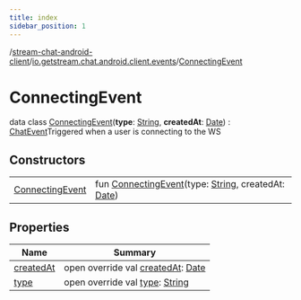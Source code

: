 ```yaml
---
title: index
sidebar_position: 1
---
```

/[stream-chat-android-client](../../index.md)/[io.getstream.chat.android.client.events](../index.md)/[ConnectingEvent](index.md)  
  
  
  
# ConnectingEvent  
data class [ConnectingEvent](index.md)(**type**: [String](https://kotlinlang.org/api/latest/jvm/stdlib/kotlin/-string/index.html), **createdAt**: [Date](https://developer.android.com/reference/kotlin/java/util/Date.html)) : [ChatEvent](../ChatEvent/index.md)Triggered when a user is connecting to the WS  
  
## Constructors  
  
| | |
|---|---|
| <a name="io.getstream.chat.android.client.events/ConnectingEvent/ConnectingEvent/#kotlin.String#java.util.Date/PointingToDeclaration/"></a>[ConnectingEvent](ConnectingEvent.md)| <a name="io.getstream.chat.android.client.events/ConnectingEvent/ConnectingEvent/#kotlin.String#java.util.Date/PointingToDeclaration/"></a>fun [ConnectingEvent](ConnectingEvent.md)(type: [String](https://kotlinlang.org/api/latest/jvm/stdlib/kotlin/-string/index.html), createdAt: [Date](https://developer.android.com/reference/kotlin/java/util/Date.html))|
  
  
## Properties  
  
|  Name |  Summary | 
|---|---|
| <a name="io.getstream.chat.android.client.events/ConnectingEvent/createdAt/#/PointingToDeclaration/"></a>[createdAt](createdAt.md)| <a name="io.getstream.chat.android.client.events/ConnectingEvent/createdAt/#/PointingToDeclaration/"></a>open override val [createdAt](createdAt.md): [Date](https://developer.android.com/reference/kotlin/java/util/Date.html)|
| <a name="io.getstream.chat.android.client.events/ConnectingEvent/type/#/PointingToDeclaration/"></a>[type](type.md)| <a name="io.getstream.chat.android.client.events/ConnectingEvent/type/#/PointingToDeclaration/"></a>open override val [type](type.md): [String](https://kotlinlang.org/api/latest/jvm/stdlib/kotlin/-string/index.html)|

